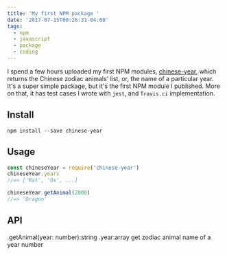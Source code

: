 ```yaml
---
title: 'My first NPM package '
date: '2017-07-15T00:26:31-04:00'
tags:
  - npm
  - javascript
  - package
  - coding
---
```

I spend a few hours uploaded my first NPM modules, [chinese-year](https://github.com/wangsongiam/chinese-year), which returns the Chinese zodiac animals' list, or, the name of a particular year. It's a super simple package, but it's the first NPM module I published. More on that, it has test cases I wrote with `jest`, and `Travis.ci` implementation. 

## Install
```
npm install --save chinese-year
```

## Usage
```js
const chineseYear = require('chinese-year')
chineseYear.years
//=> ['Rat', 'Ox', ...]

chineseYear.getAnimal(2000)
//=> 'Dragon'
```

## API
.getAnimal(year: number):string
.year:array
get zodiac animal name of a year number

